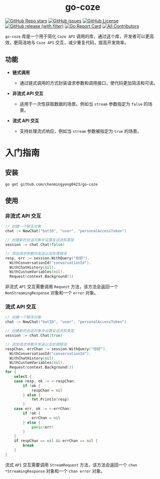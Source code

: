 # 

<h1 align="center">
  go-coze
</h1>

[![GitHub Repo stars](https://img.shields.io/github/stars/chenmingyong0423/go-yuanqi)](https://github.com/chenmingyong0423/go-yuanqi/stargazers)
[![GitHub issues](https://img.shields.io/github/issues/chenmingyong0423/go-yuanqi)](https://github.com/chenmingyong0423/go-yuanqi/issues)
[![GitHub License](https://img.shields.io/github/license/chenmingyong0423/go-yuanqi)](https://github.com/chenmingyong0423/go-yuanqi/blob/main/LICENSE)
[![GitHub release (with filter)](https://img.shields.io/github/v/release/chenmingyong0423/go-yuanqi)](https://github.com/chenmingyong0423/go-yuanqi)
[![Go Report Card](https://goreportcard.com/badge/github.com/chenmingyong0423/go-yuanqi)](https://goreportcard.com/report/github.com/chenmingyong0423/go-yuanqi)
[![All Contributors](https://img.shields.io/badge/all_contributors-1-orange.svg?style=flat-square)](#contributors-)

`go-coze` 库是一个用于简化 `Coze API` 调用的库，通过这个库，开发者可以更高效，更简洁地与 `Coze API` 交互，减少重复代码，提高开发效率。

## 功能
- **链式调用**
    - 通过链式调用的方式封装请求参数和调用接口，使代码更加简洁和可读。

- **非流式 API 交互**
    - 适用于一次性获取数据的场景。例如当 `stream` 参数指定为 `false` 的场景。

- **流式 API 交互**
    - 支持处理流式响应，例如当 `stream` 参数被指定为 `true` 的场景。

# 入门指南
## 安装
```shell
go get github.com/chenmingyong0423/go-coze
```

## 使用
### 非流式 API 交互
```go
// 创建一个聊天对象
chat := NewChat("botID", "user", "personalAccessToken")

// 创建新的会话对象并设置会话流和类型
session := chat.Chat(false)

// 添加请求参数并发送以及处理错误
resp, err := session.WithQuery("你好").
  WithConversationId("conversationId").
  WithChatHistory(nil).
  WithCustomVariables(nil).
  Request(context.Background())
```
非流式 `API` 交互需要调用 `Request` 方法，该方法会返回一个 `NonStreamingResponse` 对象和一个 `error` 对象。
### 流式 API 交互
```go
// 创建一个聊天对象
chat := NewChat("botID", "user", "personalAccessToken")

// 创建新的会话对象并设置会话流和类型
session := chat.Chat(true)

// 添加请求参数并发送以及处理错误
respChan, errChan := session.WithQuery("你好").
  WithConversationId("conversationId").
  WithChatHistory(nil).
  WithCustomVariables(nil).
  Request(context.Background())
for {
    select {
    case resp, ok := <-respChan:
        if !ok {
            respChan = nil
        } else {
            fmt.Println(resp)
        }
    case err, ok := <-errChan:
        if !ok {
            errChan = nil
        } else {
            panic(err)
        }
    }
    if respChan == nil && errChan == nil {
        break
    }
}
```
流式 `API` 交互需要调用 `StreamRequest` 方法，该方法会返回一个 `chan *StreamingResponse` 对象和一个 `chan error` 对象。
